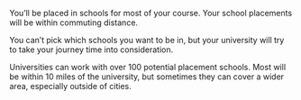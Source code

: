 You’ll be placed in schools for most of your course. Your school placements will be within commuting distance.

You can’t pick which schools you want to be in, but your university will try to take your journey time into consideration.

Universities can work with over 100 potential placement schools. Most will be within 10 miles of the university, but sometimes they can cover a wider area, especially outside of cities.

